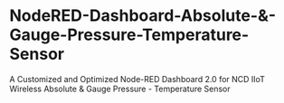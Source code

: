 # NodeRED-Dashboard-Absolute-&-Gauge-Pressure-Temperature-Sensor
A Customized and Optimized Node-RED Dashboard 2.0 for NCD IIoT Wireless Absolute &amp; Gauge Pressure - Temperature Sensor
